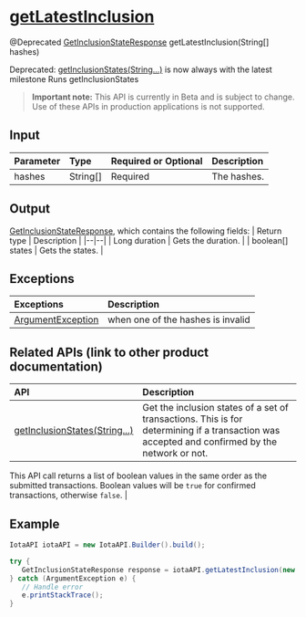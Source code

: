 
# [getLatestInclusion](https://github.com/iotaledger/iota-java/blob/master/jota/src/main/java/org/iota/jota/IotaAPI.java#L1074)
@Deprecated
 [GetInclusionStateResponse](https://github.com/iotaledger/iota-java/blob/master/jota/src/main/java/org/iota/jota/dto/response/GetInclusionStateResponse.java) getLatestInclusion(String[] hashes)

Deprecated: [getInclusionStates(String...)](https://github.com/iotaledger/iota-java/blob/master/jota/src/main/java/org/iota/jota/IotaAPICore.java#L376) is now always with the latest milestone  Runs getInclusionStates
> **Important note:** This API is currently in Beta and is subject to change. Use of these APIs in production applications is not supported.

## Input
| Parameter       | Type | Required or Optional | Description |
|:---------------|:--------|:--------| :--------|
| hashes | String[] | Required | The hashes. |
    
## Output
[GetInclusionStateResponse](https://github.com/iotaledger/iota-java/blob/master/jota/src/main/java/org/iota/jota/dto/response/GetInclusionStateResponse.java), which contains the following fields:
| Return type | Description |
|--|--|
| Long duration | Gets the duration. |
| boolean[] states | Gets the states. |

## Exceptions
| Exceptions     | Description |
|:---------------|:--------|
| [ArgumentException](https://github.com/iotaledger/iota-java/blob/master/jota/src/main/java/org/iota/jota/error/ArgumentException.java) | when one of the hashes is invalid |

## Related APIs (link to other product documentation)
| API     | Description |
|:---------------|:--------|
| [getInclusionStates(String...)](https://github.com/iotaledger/iota-java/blob/master/jota/src/main/java/org/iota/jota/IotaAPICore.java#L376) |  Get the inclusion states of a set of transactions. This is for determining if a transaction was accepted and confirmed by the network or not. 
  This API call returns a list of boolean values in the same order as the submitted transactions. Boolean values will be `true` for confirmed transactions, otherwise `false`. 
 |

 ## Example
 
 ```Java
 IotaAPI iotaAPI = new IotaAPI.Builder().build();

try { 
    GetInclusionStateResponse response = iotaAPI.getLatestInclusion(new String[]{"ZZIPIPIOCXUYQMRPPAX9MBIEXDVZM9ZMKQOHIWMVQZEMHTGEFVFC9XBKAIAUVIXVZYQKKQEVETTLGPTQN", "PHLQZTPGGBSPOIRCMCLHEEAMKZZQDOUIYBQFSVAACBJEGDSYPGDHJXYTOWODNZZBOTKQAFVHVLCEYHTUB"});
} catch (ArgumentException e) { 
    // Handle error
    e.printStackTrace(); 
}
 ```
